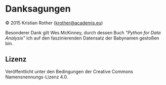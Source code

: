 
# Danksagungen

© 2015 Kristian Rother (krother@academis.eu)

Besonderer Dank gilt Wes McKinney, durch dessen Buch *"Python for Data Analysis"* ich auf den faszinierenden Datensatz der Babynamen gestoßen bin.

## Lizenz

Veröffentlicht unter den Bedingungen der Creative Commons Namensnennungs-Lizenz 4.0.
